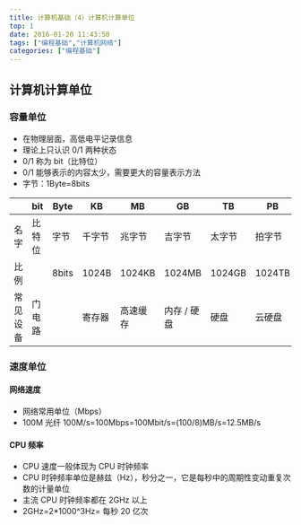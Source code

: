 ```yaml
---
title: 计算机基础（4）计算机计算单位
top: 1
date: 2016-01-20 11:43:50
tags: ["编程基础","计算机网络"]
categories: ["编程基础"]
---
```


## 计算机计算单位

### 容量单位

- 在物理层面，高低电平记录信息
- 理论上只认识 0/1 两种状态
- 0/1 称为 bit（比特位）
- 0/1 能够表示的内容太少，需要更大的容量表示方法
- 字节：1Byte=8bits

|| bit|Byte|KB|MB|GB|TB|PB|EB|
|-|-|-|-|-|-|-|-|-|
|名字|比特位|字节|千字节|兆字节|吉字节|太字节|拍字节|艾字节|
|比例||8bits|1024B|1024KB|1024MB|1024GB|1024TB|1024EB|
|常见设备|门电路||寄存器|高速缓存|内存 / 硬盘|硬盘|云硬盘|数据仓库|

### 速度单位

#### 网络速度

- 网络常用单位（Mbps）
- 100M 光纤
100M/s=100Mbps=100Mbit/s=(100/8)MB/s=12.5MB/s

#### CPU 频率

- CPU 速度一般体现为 CPU 时钟频率
- CPU 时钟频率单位是赫兹（Hz），秒分之一，它是每秒中的周期性变动重复次数的计量单位
- 主流 CPU 时钟频率都在 2GHz 以上
- 2GHz=2*1000^3Hz= 每秒 20 亿次

